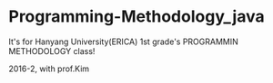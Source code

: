 # Programming-Methodology_java

It's for Hanyang University(ERICA) 1st grade's PROGRAMMIN METHODOLOGY class!

2016-2, with prof.Kim
